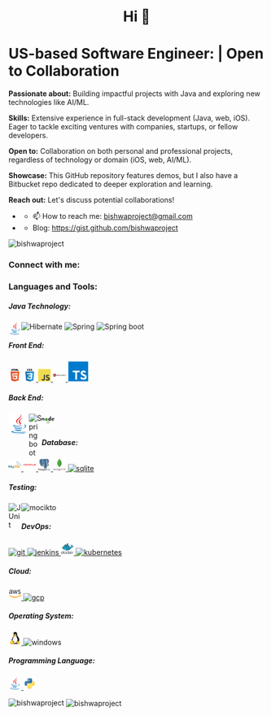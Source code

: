 <h1 align="center">Hi 👋</h1>

# US-based Software Engineer: | Open to Collaboration 
**Passionate about:** Building impactful projects with Java and exploring new technologies like AI/ML.

**Skills:** Extensive experience in full-stack development (Java, web, iOS). Eager to tackle exciting ventures with companies, startups, or fellow developers.

**Open to:** Collaboration on both personal and professional projects, regardless of technology or domain (iOS, web, AI/ML).

**Showcase:** This GitHub repository features demos, but I also have a Bitbucket repo dedicated to deeper exploration and learning.

**Reach out:** Let's discuss potential collaborations!


- - 📫 How to reach me: bishwaproject@gmail.com
- - Blog: https://gist.github.com/bishwaproject

<p align="left"> <img src="https://komarev.com/ghpvc/?username=bishwaproject&label=Profile%20views&color=0e75b6&style=flat" alt="bishwaproject" /> </p>

<h3 align="left">Connect with me:</h3>
<p align="left">
</p>
<h3 align="left">Languages and Tools:</h3>
<p align="left"> 
<h5 align="left">Java Technology:</h5>

<a href="https://www.java.com" target="_blank" rel="noreferrer"> <img align="left" src="https://raw.githubusercontent.com/devicons/devicon/master/icons/java/java-original.svg" alt="java" width="5%"/></a>
<img alt="Hibernate" src="https://img.shields.io/badge/Hibernate-59666C?style=for-the-badge&logo=Hibernate&logoColor=white "/>
<img alt="Spring" width="5%" src="https://user-images.githubusercontent.com/25181517/117201470-f6d56780-adec-11eb-8f7c-e70e376cfd07.png"/>
<img alt="Spring boot" width="5%" src="https://user-images.githubusercontent.com/25181517/183891303-41f257f8-6b3d-487c-aa56-c497b880d0fb.png"/>



<h5 align="left">Front End:</h5>
<a href="https://www.w3.org/html/" target="_blank" rel="noreferrer"> <img src="https://raw.githubusercontent.com/devicons/devicon/master/icons/html5/html5-original-wordmark.svg" alt="html5" width="5%"/></a> 
<a href="https://www.w3schools.com/css/" target="_blank" rel="noreferrer"> <img src="https://raw.githubusercontent.com/devicons/devicon/master/icons/css3/css3-original-wordmark.svg" alt="css3" width="5%"/> </a>
<a href="https://developer.mozilla.org/en-US/docs/Web/JavaScript" target="_blank" rel="noreferrer"> <img src="https://raw.githubusercontent.com/devicons/devicon/master/icons/javascript/javascript-original.svg" alt="javascript" width="5%"/> </a>
<a href="https://angular.io" target="_blank" rel="noreferrer"> <img src="https://raw.githubusercontent.com/devicons/devicon/master/icons/angularjs/angularjs-original-wordmark.svg" alt="angularjs" width="5%"/> </a> 
<a href="https://www.typescriptlang.org/" target="_blank" rel="noreferrer"> <img src="https://raw.githubusercontent.com/devicons/devicon/master/icons/typescript/typescript-original.svg" alt="typescript" width="40" height="40"/> </a>

<h5 align="left">Back End:</h5>
<a href="https://www.java.com" target="_blank" rel="noreferrer"> <img align="left" src="https://raw.githubusercontent.com/devicons/devicon/master/icons/java/java-original.svg" alt="java" width="40" height="40"/></a><img align="left" alt="Spring boot" width="5%" src="https://user-images.githubusercontent.com/25181517/183891303-41f257f8-6b3d-487c-aa56-c497b880d0fb.png"/><a href="https://nodejs.org" target="_blank" rel="noreferrer"> <img  src="https://raw.githubusercontent.com/devicons/devicon/master/icons/nodejs/nodejs-original-wordmark.svg" alt="nodejs" width="5%"/> </a> 

<h5 align="left">Database:</h5>
<a href="https://www.mysql.com/" target="_blank" rel="noreferrer"> <img src="https://raw.githubusercontent.com/devicons/devicon/master/icons/mysql/mysql-original-wordmark.svg" alt="mysql" width="5%"/> </a> 
<a href="https://www.oracle.com/" target="_blank" rel="noreferrer"> <img src="https://raw.githubusercontent.com/devicons/devicon/master/icons/oracle/oracle-original.svg" alt="oracle" width="5%"/> </a>
<a href="https://www.postgresql.org" target="_blank" rel="noreferrer"> <img src="https://raw.githubusercontent.com/devicons/devicon/master/icons/postgresql/postgresql-original-wordmark.svg" alt="postgresql" width="5%"/> </a>
 <a href="https://www.mongodb.com/" target="_blank" rel="noreferrer"> <img src="https://raw.githubusercontent.com/devicons/devicon/master/icons/mongodb/mongodb-original-wordmark.svg" alt="mongodb" width="5%"/> </a> 
<a href="https://www.sqlite.org/" target="_blank" rel="noreferrer"> <img src="https://www.vectorlogo.zone/logos/sqlite/sqlite-icon.svg" alt="sqlite" width="5%"/> </a> 
<h5 align="left">Testing:</h5>
<img alt="JUnit" align="left" width="5%" src="https://user-images.githubusercontent.com/25181517/117533873-484d4480-afef-11eb-9fad-67c8605e3592.png"/>

<img alt="mocikto" width="5%" src="https://user-images.githubusercontent.com/25181517/183892181-ad32b69e-3603-418c-b8e7-99e976c2a784.png"/>





<h5 align="left">DevOps:</h5>
<a href="https://git-scm.com/" target="_blank" rel="noreferrer"> <img src="https://www.vectorlogo.zone/logos/git-scm/git-scm-icon.svg" alt="git" width="5%"/> </a>
<a href="https://www.jenkins.io" target="_blank" rel="noreferrer"> <img src="https://www.vectorlogo.zone/logos/jenkins/jenkins-icon.svg" alt="jenkins" width="5%"/> </a>
<a href="https://www.docker.com/" target="_blank" rel="noreferrer"> <img src="https://raw.githubusercontent.com/devicons/devicon/master/icons/docker/docker-original-wordmark.svg" alt="docker" width="5%"/> </a>
<a href="https://kubernetes.io" target="_blank" rel="noreferrer"> <img src="https://www.vectorlogo.zone/logos/kubernetes/kubernetes-icon.svg" alt="kubernetes" width="5%"/> </a> 
 
 
<h5 align="left">Cloud:</h5>
<a href="https://aws.amazon.com" target="_blank" rel="noreferrer"> <img src="https://raw.githubusercontent.com/devicons/devicon/master/icons/amazonwebservices/amazonwebservices-original-wordmark.svg" alt="aws" width="5%"/> </a> 
 <a href="https://cloud.google.com" target="_blank" rel="noreferrer"> <img src="https://www.vectorlogo.zone/logos/google_cloud/google_cloud-icon.svg" alt="gcp" width="5%"/> </a> 
 <h5 align="left">Operating System:</h5>

<a href="https://www.linux.org/" target="_blank" rel="noreferrer"> <img src="https://raw.githubusercontent.com/devicons/devicon/master/icons/linux/linux-original.svg" alt="linux" width="5%"/> </a> 
<img alt="windows" src="https://user-images.githubusercontent.com/25181517/186884150-05e9ff6d-340e-4802-9533-2c3f02363ee3.png" width="5%"/>
</p>
<h5 align="left">Programming Language:</h5>
<a href="https://www.java.com" target="_blank" rel="noreferrer"> <img src="https://raw.githubusercontent.com/devicons/devicon/master/icons/java/java-original.svg" alt="java" width="5%"/> </a>
<a href="https://www.python.org" target="_blank" rel="noreferrer"> <img src="https://raw.githubusercontent.com/devicons/devicon/master/icons/python/python-original.svg" alt="python" width="5%"/> </a>




<p><img align="left" src="https://github-readme-stats.vercel.app/api/top-langs?username=bishwaproject&show_icons=true&locale=en&layout=compact" alt="bishwaproject" /></p>

<p>&nbsp;<img align="center" src="https://github-readme-stats.vercel.app/api?username=bishwaproject&show_icons=true&locale=en" alt="bishwaproject" /></p>
